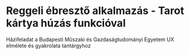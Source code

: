 # Reggeli ébresztő alkalmazás - Tarot kártya húzás funkcióval
Házifeladat a Budapesti Műszaki és Gazdaságtudományi Egyetem UX elmélete és gyakrolata tantárgyhoz
